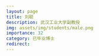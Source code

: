 ```yaml
---
layout: page
title: 刘聪
description: 武汉工业大学副教授
img: assets/img/students/male.png
importance: 32
category: 已毕业博士
redirect:
---
```

